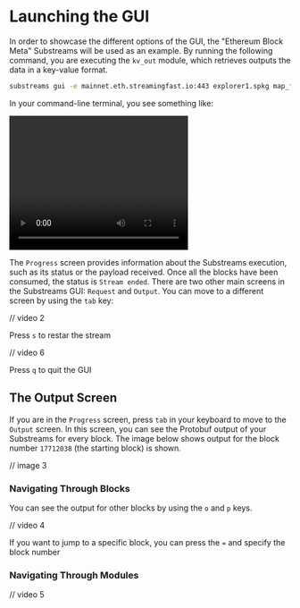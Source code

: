 # Launching the GUI

In order to showcase the different options of the GUI, the "Ethereum Block Meta" Substreams will be used as an example.
By running the following command, you are executing the `kv_out` module, which retrieves outputs the data in a key-value format.

```bash
substreams gui -e mainnet.eth.streamingfast.io:443 explorer1.spkg map_filter_transactions --start-block 17712038 --stop-block +100
```

In your command-line terminal, you see something like:

<video width="320" height="240" controls>
  <source src="../../.gitbook/assets/videos/block1.mp4" type="video/mp4">
  Your browser does not support the video tag.
</video>

The `Progress` screen provides information about the Substreams execution, such as its status or the payload received. Once all the blocks have been consumed, the status is `Stream ended`.
There are two other main screens in the Substreams GUI: `Request` and `Output`. You can move to a different screen by using the `tab` key:

// video 2


Press `s` to restar the stream

// video 6

Press `q` to quit the GUI

## The Output Screen

If you are in the `Progress` screen, press `tab` in your keyboard to move to the `Output` screen. In this screen, you can see the Protobuf output of your Substreams for every block. The image below shows output for the block number `17712038` (the starting block) is shown.

// image 3

### Navigating Through Blocks

You can see the output for other blocks by using the `o` and `p` keys.

// video 4

If you want to jump to a specific block, you can press the `=` and specify the block number

### Navigating Through Modules

// video 5



